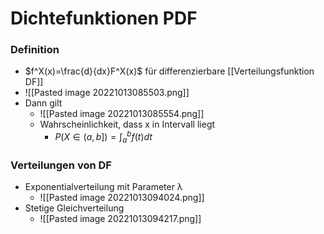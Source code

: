 # Dichtefunktionen PDF
### Definition
+ $f^X(x)=\frac{d}{dx}F^X(x)$ für differenzierbare [[Verteilungsfunktion DF]]
+ ![[Pasted image 20221013085503.png]]
+ Dann gilt 
	+ ![[Pasted image 20221013085554.png]]
	+ Wahrscheinlichkeit, dass x in Intervall liegt
		+ $P(X∈(a,b])=\int_a^bf(t)dt$

### Verteilungen von DF
+ Exponentialverteilung mit Parameter λ
	+ ![[Pasted image 20221013094024.png]]
+ Stetige Gleichverteilung
	+ ![[Pasted image 20221013094217.png]]